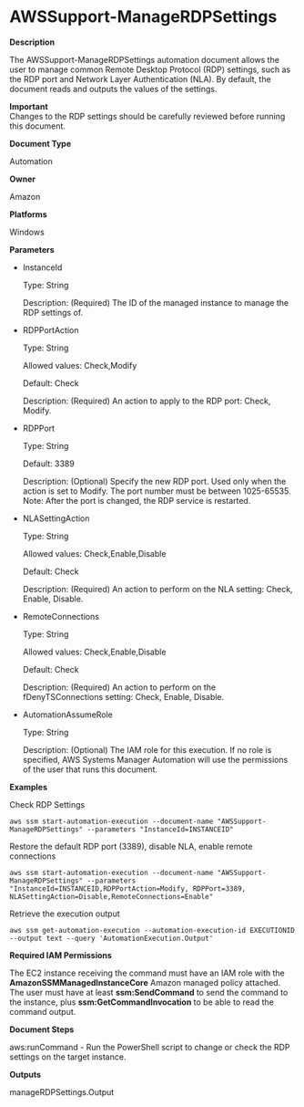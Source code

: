 # AWSSupport\-ManageRDPSettings<a name="automation-awssupport-managerdpsettings"></a>

 **Description** 

The AWSSupport\-ManageRDPSettings automation document allows the user to manage common Remote Desktop Protocol \(RDP\) settings, such as the RDP port and Network Layer Authentication \(NLA\)\. By default, the document reads and outputs the values of the settings\.

**Important**  
Changes to the RDP settings should be carefully reviewed before running this document\.

 **Document Type** 

Automation

 **Owner** 

Amazon

 **Platforms** 

Windows

 **Parameters** 
+ InstanceId

  Type: String

  Description: \(Required\) The ID of the managed instance to manage the RDP settings of\.
+ RDPPortAction

  Type: String

  Allowed values: Check,Modify

  Default: Check

  Description: \(Required\) An action to apply to the RDP port: Check, Modify\.
+ RDPPort

  Type: String

  Default: 3389

  Description: \(Optional\) Specify the new RDP port\. Used only when the action is set to Modify\. The port number must be between 1025\-65535\. Note: After the port is changed, the RDP service is restarted\.
+ NLASettingAction

  Type: String

  Allowed values: Check,Enable,Disable

  Default: Check

  Description: \(Required\) An action to perform on the NLA setting: Check, Enable, Disable\.
+ RemoteConnections

  Type: String

  Allowed values: Check,Enable,Disable

  Default: Check

  Description: \(Required\) An action to perform on the fDenyTSConnections setting: Check, Enable, Disable\.
+ AutomationAssumeRole

  Type: String

  Description: \(Optional\) The IAM role for this execution\. If no role is specified, AWS Systems Manager Automation will use the permissions of the user that runs this document\.

 **Examples** 

Check RDP Settings

```
aws ssm start-automation-execution --document-name "AWSSupport-ManageRDPSettings" --parameters "InstanceId=INSTANCEID"
```

Restore the default RDP port \(3389\), disable NLA, enable remote connections

```
aws ssm start-automation-execution --document-name "AWSSupport-ManageRDPSettings" --parameters "InstanceId=INSTANCEID,RDPPortAction=Modify, RDPPort=3389, NLASettingAction=Disable,RemoteConnections=Enable"
```

Retrieve the execution output

```
aws ssm get-automation-execution --automation-execution-id EXECUTIONID --output text --query 'AutomationExecution.Output'
```

 **Required IAM Permissions** 

The EC2 instance receiving the command must have an IAM role with the **AmazonSSMManagedInstanceCore** Amazon managed policy attached\. The user must have at least **ssm:SendCommand** to send the command to the instance, plus **ssm:GetCommandInvocation** to be able to read the command output\.

 **Document Steps** 

aws:runCommand \- Run the PowerShell script to change or check the RDP settings on the target instance\.

 **Outputs** 

manageRDPSettings\.Output